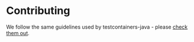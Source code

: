 # Contributing

We follow the same guidelines used by testcontainers-java - please [check them
out](https://www.testcontainers.org/contributing/).
